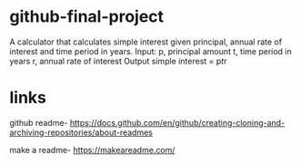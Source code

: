 # github-final-project

A calculator that calculates simple interest given principal, annual rate of interest and time period in years.
Input:
   p, principal amount
   t, time period in years
   r, annual rate of interest
Output
   simple interest = p*t*r

# links
github readme-
https://docs.github.com/en/github/creating-cloning-and-archiving-repositories/about-readmes

make a readme-
https://makeareadme.com/
